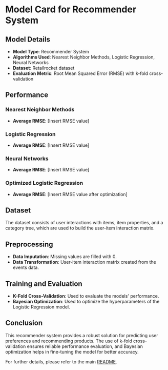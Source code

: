 # Model Card for Recommender System

## Model Details

- **Model Type**: Recommender System
- **Algorithms Used**: Nearest Neighbor Methods, Logistic Regression, Neural Networks
- **Dataset**: Retailrocket dataset
- **Evaluation Metric**: Root Mean Squared Error (RMSE) with k-fold cross-validation

## Performance

### Nearest Neighbor Methods

- **Average RMSE**: [Insert RMSE value]

### Logistic Regression

- **Average RMSE**: [Insert RMSE value]

### Neural Networks

- **Average RMSE**: [Insert RMSE value]

### Optimized Logistic Regression

- **Average RMSE**: [Insert RMSE value after optimization]

## Dataset

The dataset consists of user interactions with items, item properties, and a category tree, which are used to build the user-item interaction matrix.

## Preprocessing

- **Data Imputation**: Missing values are filled with 0.
- **Data Transformation**: User-item interaction matrix created from the events data.

## Training and Evaluation

- **K-Fold Cross-Validation**: Used to evaluate the models' performance.
- **Bayesian Optimization**: Used to optimize the hyperparameters of the Logistic Regression model.

## Conclusion

This recommender system provides a robust solution for predicting user preferences and recommending products. The use of k-fold cross-validation ensures reliable performance evaluation, and Bayesian optimization helps in fine-tuning the model for better accuracy.

For further details, please refer to the main [README](README.md).
